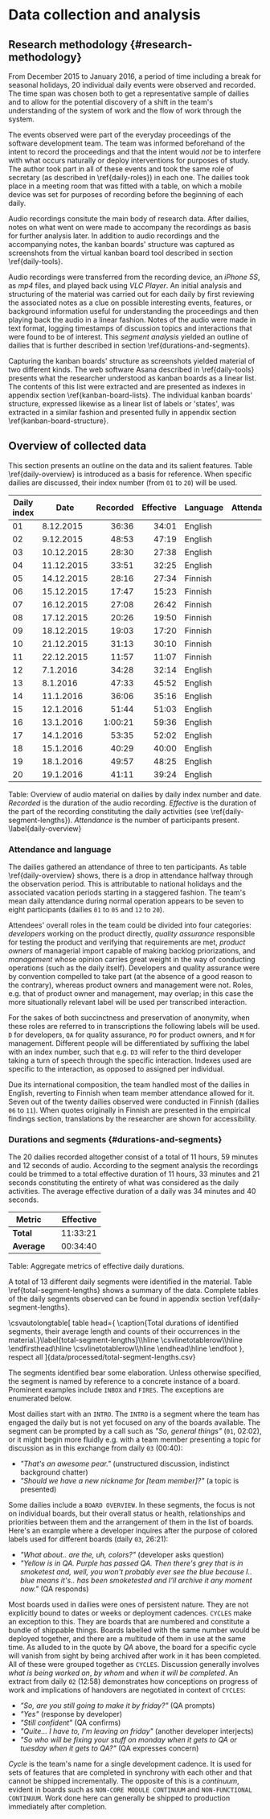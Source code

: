 
# Data collection and analysis

## Research methodology {#research-methodology}

From December 2015 to January 2016, a period of time including a break for seasonal holidays, 20 individual daily events were observed and recorded. The time span was chosen both to get a representative sample of dailies and to allow for the potential discovery of a shift in the team's understanding of the system of work and the flow of work through the system.

The events observed were part of the everyday proceedings of the software development team. The team was informed beforehand of the intent to record the proceedings and that the intent would *not* be to interfere with what occurs naturally or deploy interventions for purposes of study. The author took part in all of these events and took the same role of secretary (as described in \ref{daily-roles}) in each one. The dailies took place in a meeting room that was fitted with a table, on which a mobile device was set for purposes of recording before the beginning of each daily.

Audio recordings consitute the main body of research data. After dailies, notes on what went on were made to accompany the recordings as basis for further analysis later. In addition to audio recordings and the accompanying notes, the kanban boards' structure was captured as screenshots from the virtual kanban board tool described in section \ref{daily-tools}.

Audio recordings were transferred from the recording device, an *iPhone 5S*, as *mp4* files, and played back using *VLC Player*. An initial analysis and structuring of the material was carried out for each daily by first reviewing the associated notes as a clue on possible interesting events, features, or background information useful for understanding the proceedings and then playing back the audio in a linear fashion. Notes of the audio were made in text format, logging timestamps of discussion topics and interactions that were found to be of interest. This *segment analysis* yielded an outline of dailies that is further described in section \ref{durations-and-segments}.

Capturing the kanban boards' structure as screenshots yielded material of two different kinds. The web software Asana described in \ref{daily-tools} presents what the researcher understood as kanban boards as a linear list. The contents of this list were extracted and are presented as indexes in appendix section \ref{kanban-board-lists}. The individual kanban boards' structure, expressed likewise as a linear list of labels or 'states', was extracted in a similar fashion and presented fully in appendix section \ref{kanban-board-structure}.


## Overview of collected data

This section presents an outline on the data and its salient features. Table \ref{daily-overview} is introduced as a basis for reference. When specific dailies are discussed, their index number (from `01` to `20`) will be used.

Daily index  |Date        |Recorded | Effective | Language| Attendance
-------------|------------|--------:|----------:|---------|----------:
01           | 8.12.2015  | 36:36   | 34:01     | English | 7
02           | 9.12.2015  | 48:53   | 47:19     | English | ?
03           | 10.12.2015 | 28:30   | 27:38     | English | 7
04           | 11.12.2015 | 33:51   | 32:25     | English | 9
05           | 14.12.2015 | 28:16   | 27:34     | Finnish | 7
06           | 15.12.2015 | 17:47   | 15:23     | Finnish | 5
07           | 16.12.2015 | 27:08   | 26:42     | Finnish | 5
08           | 17.12.2015 | 20:26   | 19:50     | Finnish | ?
09           | 18.12.2015 | 19:03   | 17:20     | Finnish | ?
10           | 21.12.2015 | 31:13   | 30:10     | Finnish | 4
11           | 22.12.2015 | 11:57   | 11:07     | Finnish | 3
12           | 7.1.2016   | 34:28   | 32:14     | English | 8
13           | 8.1.2016   | 47:33   | 45:52     | English | 7
14           | 11.1.2016  | 36:06   | 35:16     | English | 10
15           | 12.1.2016  | 51:44   | 51:03     | English | 9
16           | 13.1.2016  | 1:00:21 | 59:36     | English | 8
17           | 14.1.2016  | 53:35   | 52:02     | English | ?
18           | 15.1.2016  | 40:29   | 40:00     | English | 7
19           | 18.1.2016  | 49:57   | 48:25     | English | 8
20           | 19.1.2016  | 41:11   | 39:24     | English | 8

Table: Overview of audio material on dailies by daily index number and date. *Recorded* is the duration of the audio recording. *Effective* is the duration of the part of the recording constituting the daily activities (see \ref{daily-segment-lengths}). *Attendance* is the number of participants present. \label{daily-overview}

### Attendance and language

The dailies gathered an attendance of three to ten participants. As table \ref{daily-overview} shows, there is a drop in attendance halfway through the observation period. This is attributable to national holidays and the associated vacation periods starting in a staggered fashion. The team's mean daily attendance during normal operation appears to be seven to eight participants (dailies `01` to `05` and `12` to `20`).

Attendees' overall roles in the team could be divided into four categories: *developers* working on the product directly, *quality assurance* responsible for testing the product and verifying that requirements are met, *product owners* of managerial import capable of making backlog priorizations, and *management* whose opinion carries great weight in the way of conducting operations (such as the daily itself). Developers and quality assurance were by convention compelled to take part (at the absence of a good reason to the contrary), whereas product owners and management were not. Roles, e.g. that of product owner and management, may overlap; in this case the more situationally relevant label will be used per transcribed interaction.

For the sakes of both succinctness and preservation of anonymity, when these roles are referred to in transcriptions the following labels will be used. `D` for developers, `QA` for quality assurance, `PO` for product owners, and `M` for management. Different people will be differentiated by suffixing the label with an index number, such that e.g. `D3` will refer to the third developer taking a turn of speech through the specific interaction. Indexes used are specific to the interaction, as opposed to assigned per individual.

Due its international composition, the team handled most of the dailies in English, reverting to Finnish when team member attendance allowed for it. Seven out of the twenty dailies observed were conducted in Finnish (dailies `06` to `11`). When quotes originally in Finnish are presented in the empirical findings section, translations by the researcher are shown for accessibility.

### Durations and segments {#durations-and-segments}

The 20 dailies recorded altogether consist of a total of 11 hours, 59 minutes and 12 seconds of audio. According to the segment analysis the recordings could be trimmed to a total effective duration of 11 hours, 33 minutes and 21 seconds constituting the entirety of what was considered as the daily activities. The average effective duration of a daily was 34 minutes and 40 seconds.

Metric       |            | Effective
-------------|------------|----------:
**Total**    |            | 11:33:21
**Average**  |            | 00:34:40

Table: Aggregate metrics of effective daily durations.

A total of 13 different daily segments were identified in the material. Table \ref{total-segment-lengths} shows a summary of the data. Complete tables of the daily segments observed can be found in appendix section \ref{daily-segment-lengths}.

\csvautolongtable[
  table head={
    \caption{Total durations of identified segments, their average length and counts of their occurrences in the material.}\label{total-segment-lengths}\\\hline
    \csvlinetotablerow\\\hline
    \endfirsthead\hline
    \csvlinetotablerow\\\hline
    \endhead\hline
    \endfoot
  },
  respect all
]{data/processed/total-segment-lengths.csv}

The segments identified bear some elaboration. Unless otherwise specified, the segment is named by reference to a concrete instance of a board. Prominent examples include `INBOX` and `FIRES`. The exceptions are enumerated below.

Most dailies start with an `INTRO`. The `INTRO` is a segment where the team has engaged the daily but is not yet focused on any of the boards available. The segment can be prompted by a call such as *"So, general things"* (`01`, 02:02), or it might begin more fluidly e.g. with a team member presenting a topic for discussion as in this exchange from daily `03` (00:40):

- *"That's an awesome pear."* (unstructured discussion, indistinct background chatter)
- *"Should we have a new nickname for [team member]?"* (a topic is presented)

Some dailies include a `BOARD OVERVIEW`. In these segments, the focus is not on individual boards, but their overall status or health, relationships and priorities between them and the arrangement of them in the list of boards. Here's an example where a developer inquires after the purpose of colored labels used for different boards (daily `03`, 26:21):

- *"What about.. are the, uh, colors?"* (developer asks question)
- *"Yellow is in QA. Purple has passed QA. Then there's grey that is in smoketest and, well, you won't probably ever see the blue because I.. blue means it's.. has been smoketested and I'll archive it any moment now."* (QA responds)

Most boards used in dailies were ones of persistent nature. They are not explicitly bound to dates or weeks or deployment cadences. `CYCLES` make an exception to this. They are boards that are numbered and constitute a bundle of shippable things. Boards labelled with the same number would be deployed together, and there are a multitude of them in use at the same time. As alluded to in the quote by *QA* above, the board for a specific cycle will vanish from sight by being archived after work in it has been completed. All of these were grouped together as `CYCLES`. Discussion generally involves *what is being worked on*, *by whom* and *when it will be completed*. An extract from daily `02` (12:58) demonstrates how conceptions on progress of work and implications of handovers are negotiated in context of `CYCLES`:

- *"So, are you still going to make it by friday?"* (QA prompts)
- *"Yes"* (response by developer)
- *"Still confident"* (QA confirms)
- *"Quite... I have to, I'm leaving on friday"* (another developer interjects)
- *"So who will be fixing your stuff on monday when it gets to QA or tuesday when it gets to QA?"* (QA expresses concern)

*Cycle* is the team's name for a single development cadence. It is used for sets of features that are completed in synchrony with each other and that cannot be shipped incrementally. The opposite of this is a *continuum*, evident in boards such as `NON-CORE MODULE CONTINUUM` and `NON-FUNCTIONAL CONTINUUM`. Work done here can generally be shipped to production immediately after completion.
